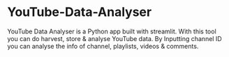 # YouTube-Data-Analyser
YouTube Data Analyser is a Python app built with streamlit. With this tool you can do harvest, store &amp; analyse YouTube data. By  Inputting channel ID you can analyse the info of channel, playlists, videos &amp; comments. 
